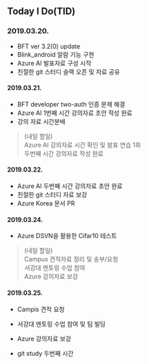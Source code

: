 ## Today I Do(TID)

### 2019.03.20.
* BFT ver 3.2(0) update
* Blink_android 알람 기능 구현
* Azure AI 발표자료 구성 시작
* 친절한 git 스터디 슬랙 오픈 및 자료 공유

#### 2019.03.21.
* BFT developer two-auth 인증 문제 해결
* Azure AI 1번째 시간 강의자료 초안 작성 완료
* 강의 자료 시간분배

> (내일 할일)  
> Azure AI 강의자료 시간 확인 및 발표 연습 1회  
> 두번째 시간 강의자료 작성 완료   
 
#### 2019.03.22.
* Azure AI 두번째 시간 강의자료 초안 완료
* 친절한 git 스터디 자료 보강
* Azure Korea 문서 PR

#### 2019.03.24.
* Azure DSVN을 활용한 Cifar10 테스트

> (내일 할일)  
> Campus 견적자료 정리 및 송부/요청  
> 서강대 멘토링 수업 참여  
> Azure 강의자료 보강  

#### 2019.03.25.
* Campis 견적 요청
* 서강대 멘토링 수업 참여 및 팀 빌딩
* Azure 강의자료 보강

* git study 두번째 시간
